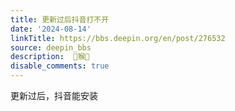 ```yaml
---
title: 更新过后抖音打不开
date: '2024-08-14'
linkTitle: https://bbs.deepin.org/en/post/276532
source: deepin_bbs
description:  🐒猴🐒 
disable_comments: true
---
```

更新过后，抖音能安装
